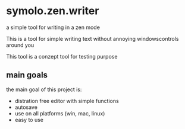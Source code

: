# symolo.zen.writer
a simple tool for writing in a zen mode

This is a tool for simple writing text without annoying windowscontrols around you

This tool is a conzept tool for testing purpose

## main goals
the main goal of this project is:

- distration free editor with simple functions
- autosave
- use on all platforms (win, mac, linux)
- easy to use
